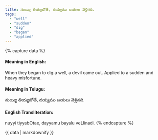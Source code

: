 ```yaml
---
title: నుయ్యి తియ్యబోతే, దయ్యము బయలు వెళ్లినది.
tags:
  - "well"
  - "sudden"
  - "dig"
  - "began"
  - "applied"
---
```


{% capture data %}
#### Meaning in English:
When they began to dig a well, a devil came out.
Applied to a sudden and heavy misfortune.

#### Meaning in Telugu:
నుయ్యి తియ్యబోతే, దయ్యము బయలు వెళ్లినది.

#### English Transliteration:
nuyyi tiyyabOtae, dayyamu bayalu veLlinadi.
{% endcapture %}

{{ data | markdownify }}


